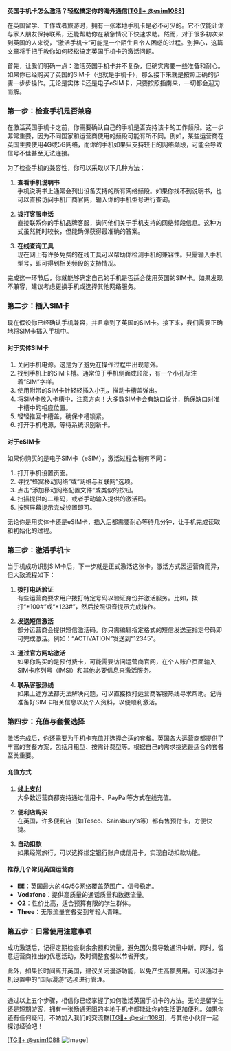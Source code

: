 **英国手机卡怎么激活？轻松搞定你的海外通信[[TG💪+ @esim1088](https://t.me/s/esim1088)]**

在英国留学、工作或者旅游时，拥有一张本地手机卡是必不可少的。它不仅能让你与家人朋友保持联系，还能帮助你在紧急情况下快速求助。然而，对于很多初次来到英国的人来说，“激活手机卡”可能是一个陌生且令人困惑的过程。别担心，这篇文章将手把手教你如何轻松搞定英国手机卡的激活问题。

首先，让我们明确一点：激活英国手机卡并不复杂，但确实需要一些准备和耐心。如果你已经购买了英国的SIM卡（也就是手机卡），那么接下来就是按照正确的步骤一步步操作。无论是实体卡还是电子eSIM卡，只要按照指南来，一切都会迎刃而解。

### **第一步：检查手机是否兼容**

在激活英国手机卡之前，你需要确认自己的手机是否支持该卡的工作频段。这一步非常重要，因为不同国家和运营商使用的频段可能有所不同。例如，某些运营商在英国主要使用4G或5G网络，而你的手机如果只支持较旧的网络频段，可能会导致信号不佳甚至无法连接。

为了检查手机的兼容性，你可以采取以下几种方法：

1. **查看手机说明书**  
   手机说明书上通常会列出设备支持的所有网络频段。如果你找不到说明书，也可以直接访问手机厂商官网，输入你的手机型号进行查询。

2. **拨打客服电话**  
   直接联系你的手机品牌客服，询问他们关于手机支持的网络频段信息。这种方式虽然耗时较长，但能确保获得最准确的答案。

3. **在线查询工具**  
   现在网上有许多免费的在线工具可以帮助你检测手机的兼容性。只需输入手机型号，即可得到相关频段的支持情况。

完成这一环节后，你就能够确定自己的手机是否适合使用英国的SIM卡。如果发现不兼容，建议考虑更换手机或选择其他网络服务。

### **第二步：插入SIM卡**

现在假设你已经确认手机兼容，并且拿到了英国的SIM卡。接下来，我们需要正确地将SIM卡插入手机中。

#### **对于实体SIM卡**
1. 关闭手机电源。这是为了避免在操作过程中出现意外。
2. 找到手机上的SIM卡槽。通常位于手机侧面或顶部，有一个小孔标注着“SIM”字样。
3. 使用附带的SIM卡针轻轻插入小孔，推动卡槽盖弹出。
4. 将SIM卡放入卡槽中，注意方向！大多数SIM卡会有缺口设计，确保缺口对准卡槽中的相应位置。
5. 轻轻推回卡槽盖，确保卡槽锁紧。
6. 打开手机电源，等待系统识别新卡。

#### **对于eSIM卡**
如果你购买的是电子SIM卡（eSIM），激活过程会稍有不同：
1. 打开手机设置页面。
2. 寻找“蜂窝移动网络”或“网络与互联网”选项。
3. 点击“添加移动网络配置文件”或类似的按钮。
4. 扫描提供的二维码，或者手动输入提供的激活码。
5. 按照屏幕提示完成设置即可。

无论你是用实体卡还是eSIM卡，插入后都需要耐心等待几分钟，让手机完成读取和初始化的过程。

### **第三步：激活手机卡**

当手机成功识别SIM卡后，下一步就是正式激活这张卡。激活方式因运营商而异，但大致流程如下：

1. **拨打电话验证**  
   有些运营商要求用户拨打特定号码以验证身份并激活服务。比如，拨打“*100#”或“*123#”，然后按照语音提示完成操作。

2. **发送短信激活**  
   部分运营商会提供短信激活码。你只需编辑指定格式的短信发送至指定号码即可完成激活。例如：“ACTIVATION”发送到“12345”。

3. **通过官方网站激活**  
   如果你购买的是预付费卡，可能需要访问运营商官网，在个人账户页面输入SIM卡序列号（IMSI）和其他必要信息来激活服务。

4. **联系客服热线**  
   如果上述方法都无法解决问题，可以直接拨打运营商客服热线寻求帮助。记得准备好SIM卡相关信息以及个人资料，以便顺利激活。

### **第四步：充值与套餐选择**

激活完成后，你还需要为手机卡充值并选择合适的套餐。英国各大运营商都提供了丰富的套餐方案，包括月租型、按需计费型等。根据自己的需求挑选最适合的套餐至关重要。

#### **充值方式**
1. **线上支付**  
   大多数运营商都支持通过信用卡、PayPal等方式在线充值。

2. **便利店购买**  
   在英国，许多便利店（如Tesco、Sainsbury's等）都有售预付卡，方便快捷。

3. **自动扣款**  
   如果经常旅行，可以选择绑定银行账户或信用卡，实现自动扣款功能。

#### **推荐几个常见英国运营商**
- **EE**：英国最大的4G/5G网络覆盖范围广，信号稳定。
- **Vodafone**：提供高质量的通话质量和数据流量。
- **O2**：性价比高，适合预算有限的学生群体。
- **Three**：无限流量套餐受到年轻人青睐。

### **第五步：日常使用注意事项**

成功激活后，记得定期检查剩余余额和流量，避免因欠费导致通讯中断。同时，留意运营商推出的优惠活动，及时调整套餐以节省开支。

此外，如果长时间离开英国，建议关闭漫游功能，以免产生高额费用。可以通过手机设置中的“国际漫游”选项进行管理。

---

通过以上五个步骤，相信你已经掌握了如何激活英国手机卡的方法。无论是留学生还是短期游客，拥有一张畅通无阻的本地手机卡都能让你的生活更加便利。如果你还有任何疑问，不妨加入我们的交流群[[TG💪+ @esim1088](https://t.me/s/esim1088)]，与其他小伙伴一起探讨经验吧！

[[TG💪+ @esim1088](https://t.me/s/esim1088) ![Image](https://i.postimg.cc/4NQfJmqS/Snipaste-2025-05-13-00-14-12.png)]